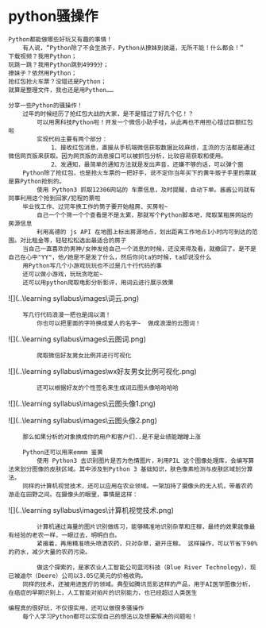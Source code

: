 # python骚操作
    Python都能做哪些好玩又有趣的事情！
        有人说，“Python除了不会生孩子，Python从撩妹到装逼，无所不能！什么都会！”
    下载视频？我用Python；
    玩跳一跳？我用Python跳到4999分；
    撩妹子？依然用Python；
    抢红包抢火车票？没错还是Python；
    就算是整理文件，我也还是用Python……
    
    分享一些Python的骚操作！
        过年的时候经历了抢红包大战的大家，是不是错过了好几个亿！？
            可以用黑科技Python啦！开发一个微信小助手哇，从此再也不用担心错过巨额红包啦
            实现代码主要有两个部分：
                1、接收红包消息，直接从手机端微信获取数据比较麻烦，主流的方法都是通过微信网页版来获取。因为网页版的消息接口可以被抓包分析，比较容易获取和使用。
                2、发通知，最简单的通知方法就是发出声音，还嫌不够的话，可以弹个窗
        Python除了抢红包，也是抢火车票的一把好手，说不定你当年买下的黄牛贩子手里的票就是靠Python抢到的。
            使用 Python3 抓取12306网站的 车票信息，及时提醒，自动下单。酱酱公司就有同事利用这个抢到回家/犯程的票啦
        毕业找工作、过完年换工作的筒子要开始租房、买房啦~
            自己一个个筛一个个查看是不是太累，那就写个Python脚本吧，爬取某租房网站的房源信息
            利用高德的 js API 在地图上标出房源地点，划出距离工作地点1小时内可到达的范围。对比租金等，轻轻松松选出最适合的房子
        当自己一直喜欢的男神/女神发给自己一个消息的时候，还没来得及看，就撤回了。是不是自己在心中"YY"，他/她是不是发了什么，然后你问ta的时候，ta却说没什么
        用Python写几个小游戏玩玩也不过是几十行代码的事
        还可以做小游戏，玩玩贪吃蛇~
        还可以用python爬取电影分析影评，用词云进行展示效果
![](..\learning syllabus\images\词云.png)
        
        写几行代码浪漫一把也是阔以滴！
            你也可以把里面的字符换成爱人的名字~  做成浪漫的云图词！
![](..\learning syllabus\images\云图词.png)
            
            爬取微信好友男女比例并进行可视化
![](..\learning syllabus\images\wx好友男女比例可视化.png)
            
            还可以根据好友的个性签名来生成词云图头像哈哈哈哈
![](..\learning syllabus\images\云图头像1.png)

![](..\learning syllabus\images\云图头像2.png)
        
        那么如果分析的对象换成你的用户和客户们..是不是业绩能蹭蹭上涨
        
        Python还可以用来emmm 鉴黄
            使用 Python3 去识别图片是否为色情图片，利用PIL 这个图像处理库，会编写算法来划分图像的皮肤区域。其中涉及到Python 3 基础知识，肤色像素检测与皮肤区域划分算法。
        同样的计算机视觉技术，还可以应用在农业领域。一架加持了摄像头的无人机，带着农药游走在田野之间。在摄像头的眼里，事情是这样：
![](..\learning syllabus\images\计算机视觉技术.png)

            计算机通过海量的图片识别做练习，能够精准地识别杂草和庄稼，最终的效果就像最有经验的老农一样，一眼过去，明明白白。
            紧接着，再用精准喷头喷洒农药，只对杂草，避开庄稼。 这样操作，可以节省下90%的药水，减少大量的农药污染。
            
            做这个探索的，是家农业人工智能公司蓝河科技（Blue River Technology），现已被迪尔（Deere）公司以3.05亿美元的价格收购。
        同样的技术，还被用进医疗的领域。典型如腾讯觅影这样的产品，用于AI医学图像分析，在癌症的早期识别上，人工智能对拍片的识别能力，也已经超过人类医生
    
    编程真的很好玩，不仅很实用，还可以做很多骚操作
        每个人学习Python都可以实现自己的想法以及想要解决的问题啦！
            